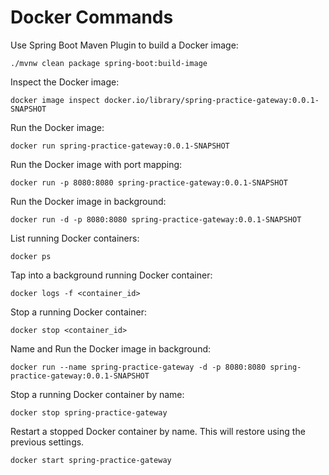 # Docker Commands

Use Spring Boot Maven Plugin to build a Docker image:

```shell
./mvnw clean package spring-boot:build-image
```

Inspect the Docker image:

```shell
docker image inspect docker.io/library/spring-practice-gateway:0.0.1-SNAPSHOT
```

Run the Docker image:

```shell
docker run spring-practice-gateway:0.0.1-SNAPSHOT
```

Run the Docker image with port mapping:

```shell
docker run -p 8080:8080 spring-practice-gateway:0.0.1-SNAPSHOT
```

Run the Docker image in background:

```shell
docker run -d -p 8080:8080 spring-practice-gateway:0.0.1-SNAPSHOT
```

List running Docker containers:

```shell
docker ps
```

Tap into a background running Docker container:

```shell
docker logs -f <container_id>
```

Stop a running Docker container:

```shell
docker stop <container_id>
```

Name and Run the Docker image in background:

```shell
docker run --name spring-practice-gateway -d -p 8080:8080 spring-practice-gateway:0.0.1-SNAPSHOT
```

Stop a running Docker container by name:

```shell
docker stop spring-practice-gateway
```

Restart a stopped Docker container by name. This will restore using the previous settings.

```shell
docker start spring-practice-gateway
```